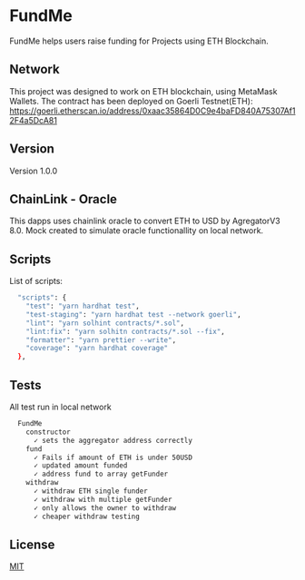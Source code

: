 # FundMe

FundMe helps users raise funding for Projects using ETH Blockchain.


## Network
This project was designed to work on ETH blockchain, using MetaMask Wallets.
The contract has been deployed on Goerli Testnet(ETH): https://goerli.etherscan.io/address/0xaac35864D0C9e4baFD840A75307Af12F4a5DcA81


## Version
Version 1.0.0


## ChainLink - Oracle
This dapps uses chainlink oracle to convert ETH to USD by AgregatorV3 8.0.
Mock created to simulate oracle functionallity on local network. 


## Scripts
List of scripts:

```bash
  "scripts": {
    "test": "yarn hardhat test",
    "test-staging": "yarn hardhat test --network goerli",
    "lint": "yarn solhint contracts/*.sol",
    "lint:fix": "yarn solhitn contracts/*.sol --fix",
    "formatter": "yarn prettier --write",
    "coverage": "yarn hardhat coverage"
  },
```

## Tests
All test run in local network
```bash
  FundMe
    constructor
      ✓ sets the aggregator address correctly
    fund
      ✓ Fails if amount of ETH is under 50USD
      ✓ updated amount funded
      ✓ address fund to array getFunder
    withdraw
      ✓ withdraw ETH single funder
      ✓ withdraw with multiple getFunder
      ✓ only allows the owner to withdraw
      ✓ cheaper withdraw testing
```


## License
[MIT](https://choosealicense.com/licenses/mit/)
